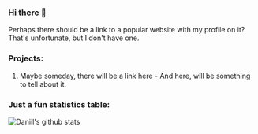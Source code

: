 ### Hi there 👋

Perhaps there should be a link to a popular website with my profile on it? That's unfortunate, but I don't have one.


### Projects: 

1) Maybe someday, there will be a link here - And here, will be something to tell about it.


### Just a fun statistics table:

![Daniil's github stats](https://github-readme-stats.vercel.app/api?username=Hermit91&show_icons=true&theme=cobalt)

<!--
**Hermit91/Hermit91** is a ✨ _special_ ✨ repository because its `README.md` (this file) appears on your GitHub profile.
